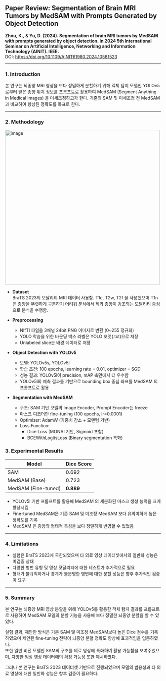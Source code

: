 ## Paper Review: Segmentation of Brain MRI Tumors by MedSAM with Prompts Generated by Object Detection
**Zhou, K., & Yu, D. (2024). Segmentation of brain MRI tumors by MedSAM with prompts generated by object detection. In 2024 5th International Seminar on Artificial Intelligence, Networking and Information Technology (AINIT). IEEE.**  
DOI: https://doi.org/10.1109/AINIT61980.2024.10581523

---

### 1. Introduction

본 연구는 뇌종양 MRI 영상을 보다 정밀하게 분할하기 위해 객체 탐지 모델인 YOLOv5로부터 얻은 종양 위치 정보를 프롬프트로 활용하여 MedSAM (Segment Anything in Medical Images) 을 미세조정하고자 한다. 기존의 SAM 및 미세조정 전 MedSAM 과 비교하여 향상된 정확도를 목표로 한다.

---

### 2. Methodology

<img width="500" alt="image" src="https://github.com/user-attachments/assets/599131d6-52f9-4a93-b253-7dbbc69897fc" />

- **Dataset**  
  BraTS 2023의 모달리티 MRI 데이터 사용함.
  T1c, T2w, T2f 을 사용했으며 T1n은 종양을 뚜렷하게 구분하기 어려워 분석에서 제외
  종양이 강조되는 모달리티 중심으로 분석을 수행함.

- **Preprocessing**  
  - NIfTI 파일을 3채널 24bit PNG 이미지로 변환 (0~255 정규화)
  - YOLO 학습을 위한 바운딩 박스 라벨은 YOLO 포맷(.txt)으로 저장
  - Unlabeled slice는 배경 데이터로 저장

- **Object Detection with YOLOv5**  
  - 모델: YOLOv5s, YOLOv5l  
  - 학습 조건: 100 epochs, learning rate = 0.01, optimizer = SGD  
  - 성능 결과: YOLOv5l이 precision, mAP 측면에서 더 우수함  
  - YOLOv5l의 예측 결과를 기반으로 bounding box 중심 좌표를 MedSAM 의 프롬프트로 활용

- **Segmentation with MedSAM**
  - 구조: SAM 기반 모델의 Image Encoder, Prompt Encoder는 freeze  
  - 마스크 디코더만 fine-tuning (100 epochs, lr=0.0001)
  - Optimizer: AdamW (가중치 감소 + 모멘텀 기반)
  - Loss Function:
    - Dice Loss (MONAI 기반, Sigmoid 포함)
    - BCEWithLogitsLoss (Binary segmentation 특화)

### 3. Experimental Results

| Model               | Dice Score |
|---------------------|------------|
| SAM                 | 0.692      |
| MedSAM (Base)       | 0.723      |
| MedSAM (Fine-tuned) | **0.889**  |

- YOLOv5l 기반 프롬프트를 활용해 MedSAM 의 세분화된 마스크 생성 능력을 크게 향상시킴
- Fine-tuned MedSAM은 기존 SAM 및 미조정 MedSAM 보다 유의미하게 높은 정확도를 기록
- MedSAM 은 종양의 형태적 특성을 보다 정밀하게 반영할 수 있었음

---

### 4. Limitations

- 실험은 BraTS 2023에 국한되었으며 타 의료 영상 데이터셋에서의 일반화 성능은 미검증 상태
- 다양한 병변 유형 및 영상 모달리티에 대한 테스트가 추가적으로 필요
- 형태가 불규칙하거나 경계가 불분명한 병변에 대한 분할 성능은 향후 추가적인 검증이 요구

---

### 5. Summary

본 연구는 뇌종양 MRI 영상 분할을 위해 YOLOv5를 활용한 객체 탐지 결과를 프롬프트로 사용하여 MedSAM 모델의 분할 기능을 사용해 보다 정밀한 뇌종양 분할을 할 수 있었다.  

실험 결과, 제안한 방식은 기존 SAM 및 미조정 MedSAM보다 높은 Dice 점수를 기록하였으며 제안된 fine-tuning 전략이 뇌종양 분할 정확도 향상에 효과적임을 입증하였다.  
또한 일반 비전 모델인 SAM의 구조를 의료 영상에 특화하여 활용 가능함을 보여주었으며, 다양한 임상 영상 데이터에의 확장 가능성 또한 제시하였다.

그러나 본 연구는 BraTS 2023 데이터셋 기반으로 진행되었으며 모델의 범용성과 타 의료 영상에 대한 일반화 성능은 향후 검증이 필요하다.



